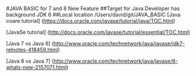 #JAVA BASIC for 7 and 8 New Feature
##Target for Java Developer has background JDK 6
##Local location /Users/david/git/JAVA_BASIC
[Java coare tutorial] (https://docs.oracle.com/javase/tutorial/java/TOC.html)

[JavaSe tutorial] (http://docs.oracle.com/javase/tutorial/essential/TOC.html)

[Java 7 vs Java 6] (http://www.oracle.com/technetwork/java/javase/jdk7-relnotes-418459.html)

[Java 8 vs Java 7] (http://www.oracle.com/technetwork/java/javase/8-whats-new-2157071.html)